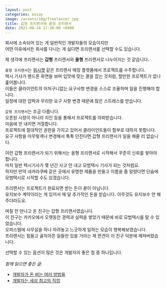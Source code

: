 ```yaml
---
layout: post
categories: essay
image: /assets/img/freelancer.jpg
title: 갑형 프리랜서와 을형 프리랜서
date: 2021-08-24 17:30:00 +0900
---
```


회사에 소속되어 있는 게 일반적인 개발자들의 모습이지만    
어떤 이유에서든 회사를 다니는 게 싫다면 프리랜서를 선택할 수도 있습니다.

제 생각에 프리랜서는 **갑형** 프리랜서와 **을형** 프리랜서로 나누어지는 것 같습니다.

`을형 프리랜서`는 [위시켓](https://www.wishket.com/) 같은 프리랜서 매칭 플랫폼에서 프로젝트를 수주합니다.  
택시 기사가 핸드폰 화면을 보며 입맛에 맞는 콜을 잡는 것처럼, 할만한 프로젝트가 없나 훑어봅니다.  
이들은 클라이언트의 어처구니없는 요구사항 변경을 스스로 조율하며 일을 진행해야 합니다.  
일정에 대한 압박과 무리한 요구 사항 변경 때문에 많은 스트레스를 받습니다.

`갑형 프리랜서`는 조금 다릅니다.  
오픈된 시장이 아니라 지인 등을 통해서 프로젝트를 의뢰받습니다.  
마음에 안 내키면 거절합니다.  
프로젝트에 절대적인 권한을 가지고 있어서 클라이언트들이 함부로 대하지 못합니다.  
요구 사항을 아무렇게나 변경해서 툭툭 던진다면 갑형 프리랜서가 일을 해줄 리 없습니다.

이런 갑형 프리랜서가 되기 위해서는 을형 프리랜서로 시작해서 꾸준히 신뢰를 쌓아야 합니다.  
마치 일반 택시기사가 몇 년간 사고 안 내고 모범택시 기사가 되는 것처럼요.  
하지만 만약 네카라쿠배 같은 곳에서 유명한 제품을 만들고 이름을 좀 알렸다면 단숨에 모범택시로 시작할 수도 있겠습니다.

프리랜서는 프로젝트가 완료되면 받는 돈이 끝이 아닙니다.  
유지보수 계약이라는 게 있어서 매 달 추가적인 돈을 받습니다. 아무것도 유지보수 안 해주더라도요.

며칠 전 만나고 온 친구는 갑형 프리랜서였습니다.  
이 친구는 카카오에서 오랫동안 경력과 실력을 쌓았기 때문에 바로 모범택시를 탈 수 있었습니다.  
오피스텔에 사무실을 하나 차려놓고 느긋하게 일하는 모습이 행복해보였습니다.  
프리랜서는 힘들고 골치아픈 일들만 있을 거라는 제 편견이 이 친구 덕분에 깨져버렸습니다.

선택할 수 있는 옵션이 많은 것은 개발자의 좋은 점 중 하나입니다.
<br>
<br>
*함께 읽으면 좋은 글:*
* [개발자가 돈 버는 여러 방법들](/essay/2021/09/27/개발자가-돈-버는-여러-방법들.html)
* [개발자는 세상 최고의 직업](/essay/2022/03/13/developer-is-best-job.html)